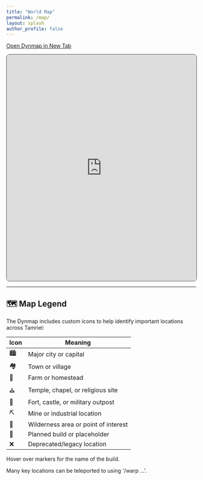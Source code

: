 ```yaml
---
title: "World Map"
permalink: /map/
layout: splash
author_profile: false
---
```


[Open Dynmap in New Tab](https://map.tamrielcraft.eu/)

<iframe src="https://map.tamrielcraft.eu/" width="100%" height="600" frameborder="0" allowfullscreen style="border:1px solid #444; border-radius: 8px;"></iframe>

---

## 🗺️ Map Legend

The Dynmap includes custom icons to help identify important locations across Tamriel:

| Icon | Meaning |
|------|---------|
| 🏙️ | Major city or capital |
| 🏘️ | Town or village |
| 🏡 | Farm or homestead |
| ⛪ | Temple, chapel, or religious site |
| 🏰 | Fort, castle, or military outpost |
| ⛏️ | Mine or industrial location |
| 🌲 | Wilderness area or point of interest |
| 📍 | Planned build or placeholder |
| ❌ | Deprecated/legacy location |


Hover over markers for the name of the build.

Many key locations can be teleported to using '/warp ...'.
